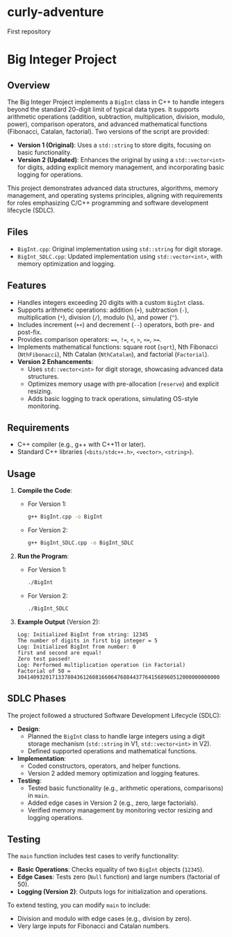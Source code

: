 # curly-adventure
First repository

# Big Integer Project

## Overview
The Big Integer Project implements a `BigInt` class in C++ to handle integers beyond the standard 20-digit limit of typical data types. It supports arithmetic operations (addition, subtraction, multiplication, division, modulo, power), comparison operators, and advanced mathematical functions (Fibonacci, Catalan, factorial). Two versions of the script are provided:

- **Version 1 (Original)**: Uses a `std::string` to store digits, focusing on basic functionality.
- **Version 2 (Updated)**: Enhances the original by using a `std::vector<int>` for digits, adding explicit memory management, and incorporating basic logging for operations.

This project demonstrates advanced data structures, algorithms, memory management, and operating systems principles, aligning with requirements for roles emphasizing C/C++ programming and software development lifecycle (SDLC).

## Files
- `BigInt.cpp`: Original implementation using `std::string` for digit storage.
- `BigInt_SDLC.cpp`: Updated implementation using `std::vector<int>`, with memory optimization and logging.

## Features
- Handles integers exceeding 20 digits with a custom `BigInt` class.
- Supports arithmetic operations: addition (`+`), subtraction (`-`), multiplication (`*`), division (`/`), modulo (`%`), and power (`^`).
- Includes increment (`++`) and decrement (`--`) operators, both pre- and post-fix.
- Provides comparison operators: `==`, `!=`, `<`, `>`, `<=`, `>=`.
- Implements mathematical functions: square root (`sqrt`), Nth Fibonacci (`NthFibonacci`), Nth Catalan (`NthCatalan`), and factorial (`Factorial`).
- **Version 2 Enhancements**:
  - Uses `std::vector<int>` for digit storage, showcasing advanced data structures.
  - Optimizes memory usage with pre-allocation (`reserve`) and explicit resizing.
  - Adds basic logging to track operations, simulating OS-style monitoring.

## Requirements
- C++ compiler (e.g., g++ with C++11 or later).
- Standard C++ libraries (`<bits/stdc++.h>`, `<vector>`, `<string>`).

## Usage
1. **Compile the Code**:
   - For Version 1:
     ```bash
     g++ BigInt.cpp -o BigInt
     ```
   - For Version 2:
     ```bash
     g++ BigInt_SDLC.cpp -o BigInt_SDLC
     ```

2. **Run the Program**:
   - For Version 1:
     ```bash
     ./BigInt
     ```
   - For Version 2:
     ```bash
     ./BigInt_SDLC
     ```

3. **Example Output** (Version 2):
   ```
   Log: Initialized BigInt from string: 12345
   The number of digits in first big integer = 5
   Log: Initialized BigInt from number: 0
   first and second are equal!
   Zero test passed!
   Log: Performed multiplication operation (in Factorial)
   Factorial of 50 = 30414093201713378043612608166064768844377641568960512000000000000
   ```

## SDLC Phases
The project followed a structured Software Development Lifecycle (SDLC):

- **Design**:
  - Planned the `BigInt` class to handle large integers using a digit storage mechanism (`std::string` in V1, `std::vector<int>` in V2).
  - Defined supported operations and mathematical functions.
- **Implementation**:
  - Coded constructors, operators, and helper functions.
  - Version 2 added memory optimization and logging features.
- **Testing**:
  - Tested basic functionality (e.g., arithmetic operations, comparisons) in `main`.
  - Added edge cases in Version 2 (e.g., zero, large factorials).
  - Verified memory management by monitoring vector resizing and logging operations.

## Testing
The `main` function includes test cases to verify functionality:
- **Basic Operations**: Checks equality of two `BigInt` objects (`12345`).
- **Edge Cases**: Tests zero (`Null` function) and large numbers (factorial of 50).
- **Logging (Version 2)**: Outputs logs for initialization and operations.

To extend testing, you can modify `main` to include:
- Division and modulo with edge cases (e.g., division by zero).
- Very large inputs for Fibonacci and Catalan numbers.

